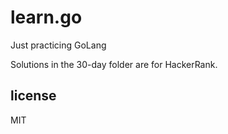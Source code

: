 # learn.go

Just practicing GoLang

Solutions in the 30-day folder are for HackerRank.

## license

MIT

